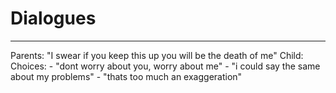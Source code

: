 # Dialogues
---
Parents: "I swear if you keep this up you will be the death of me"
Child: Choices:
	- "dont worry about you, worry about me"
	- "i could say the same about my problems"
	- "thats too much an exaggeration"
